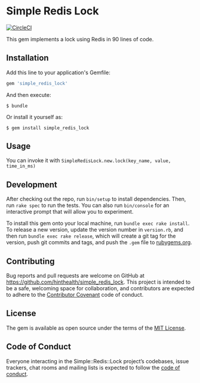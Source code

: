 # Simple Redis Lock

[![CircleCI](https://circleci.com/gh/hinthealth/simple_redis_lock/tree/master.svg?style=svg&circle-token=572e9e02e6a60342db0e62647bcc0ced8295435f)](https://circleci.com/gh/hinthealth/simple_redis_lock/tree/master)

This gem implements a lock using Redis in 90 lines of code.

## Installation

Add this line to your application's Gemfile:

```ruby
gem 'simple_redis_lock'
```

And then execute:

    $ bundle

Or install it yourself as:

    $ gem install simple_redis_lock

## Usage

You can invoke it with `SimpleRedisLock.new.lock(key_name, value, time_in_ms)`

## Development

After checking out the repo, run `bin/setup` to install dependencies. Then, run `rake spec` to run the tests. You can also run `bin/console` for an interactive prompt that will allow you to experiment.

To install this gem onto your local machine, run `bundle exec rake install`. To release a new version, update the version number in `version.rb`, and then run `bundle exec rake release`, which will create a git tag for the version, push git commits and tags, and push the `.gem` file to [rubygems.org](https://rubygems.org).

## Contributing

Bug reports and pull requests are welcome on GitHub at https://github.com/hinthealth/simple_redis_lock. This project is intended to be a safe, welcoming space for collaboration, and contributors are expected to adhere to the [Contributor Covenant](http://contributor-covenant.org) code of conduct.

## License

The gem is available as open source under the terms of the [MIT License](https://opensource.org/licenses/MIT).

## Code of Conduct

Everyone interacting in the Simple::Redis::Lock project’s codebases, issue trackers, chat rooms and mailing lists is expected to follow the [code of conduct](https://github.com/hinthealth/simple_redis_lock/blob/master/CODE_OF_CONDUCT.md).
